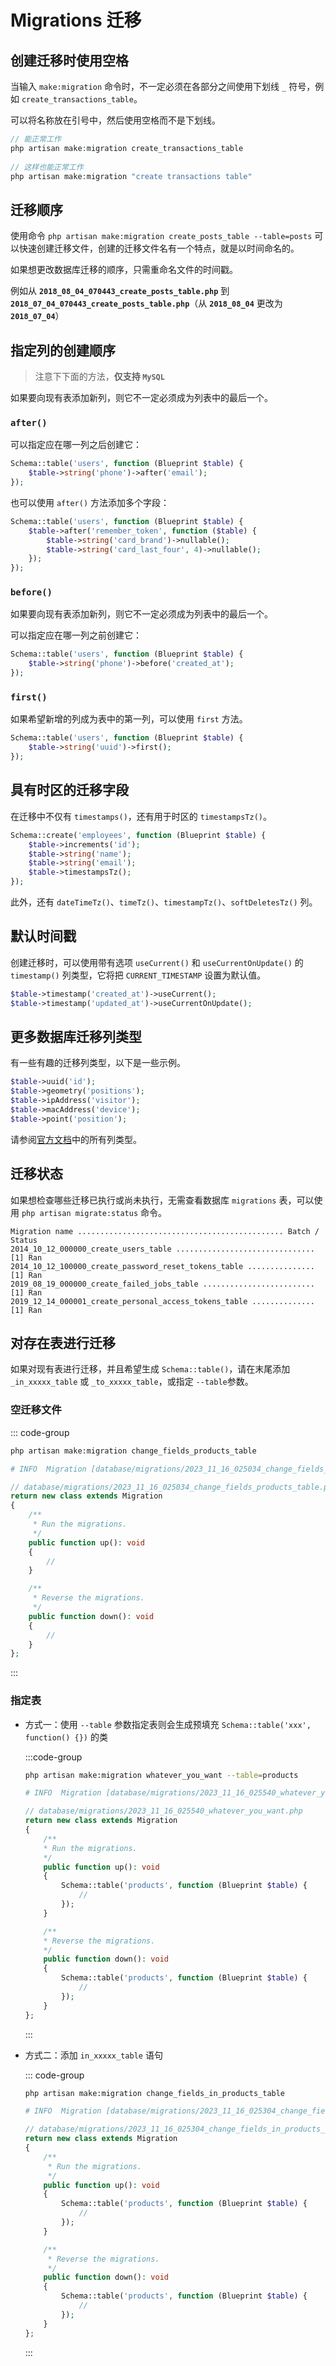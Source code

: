 # Migrations 迁移

## 创建迁移时使用空格

当输入 `make:migration` 命令时，不一定必须在各部分之间使用下划线 `_` 符号，例如 `create_transactions_table`。

可以将名称放在引号中，然后使用空格而不是下划线。

```php
// 能正常工作
php artisan make:migration create_transactions_table
 
// 这样也能正常工作
php artisan make:migration "create transactions table"
```


## 迁移顺序

使用命令 `php artisan make:migration create_posts_table --table=posts` 可以快速创建迁移文件，创建的迁移文件名有一个特点，就是以时间命名的。

如果想更改数据库迁移的顺序，只需重命名文件的时间戳。

例如从 **`2018_08_04_070443_create_posts_table.php`** 到 **`2018_07_04_070443_create_posts_table.php`**（从 **`2018_08_04`** 更改为 **`2018_07_04`**）


## 指定列的创建顺序

> 注意下下面的方法，**仅支持 `MySQL`**

如果要向现有表添加新列，则它不一定必须成为列表中的最后一个。

### `after()`

可以指定应在哪一列之后创建它：

```php
Schema::table('users', function (Blueprint $table) {
    $table->string('phone')->after('email');
});
```

也可以使用 `after()` 方法添加多个字段：

```php
Schema::table('users', function (Blueprint $table) {
    $table->after('remember_token', function ($table) {
        $table->string('card_brand')->nullable();
        $table->string('card_last_four', 4)->nullable();
    });
});
```


### `before()`

如果要向现有表添加新列，则它不一定必须成为列表中的最后一个。


可以指定应在哪一列之前创建它：

```php
Schema::table('users', function (Blueprint $table) {
    $table->string('phone')->before('created_at');
});
```

### `first()`

如果希望新增的列成为表中的第一列，可以使用 `first` 方法。

```php
Schema::table('users', function (Blueprint $table) {
    $table->string('uuid')->first();
});
```


## 具有时区的迁移字段

在迁移中不仅有 `timestamps()`，还有用于时区的 `timestampsTz()`。

```php
Schema::create('employees', function (Blueprint $table) {
    $table->increments('id');
    $table->string('name');
    $table->string('email');
    $table->timestampsTz();
});
```

此外，还有 `dateTimeTz()`、`timeTz()`、`timestampTz()`、`softDeletesTz()` 列。

## 默认时间戳

创建迁移时，可以使用带有选项 `useCurrent()` 和 `useCurrentOnUpdate()` 的 `timestamp()` 列类型，它将把 `CURRENT_TIMESTAMP` 设置为默认值。

```php
$table->timestamp('created_at')->useCurrent();
$table->timestamp('updated_at')->useCurrentOnUpdate();
```

## 更多数据库迁移列类型

有一些有趣的迁移列类型，以下是一些示例。

```php
$table->uuid('id');
$table->geometry('positions');
$table->ipAddress('visitor');
$table->macAddress('device');
$table->point('position');
```

请参阅[官方文档](https://laravel.com/docs/master/migrations#available-column-types)中的所有列类型。


## 迁移状态

如果想检查哪些迁移已执行或尚未执行，无需查看数据库 `migrations` 表，可以使用 `php artisan migrate:status` 命令。

```text
Migration name .............................................. Batch / Status
2014_10_12_000000_create_users_table ............................... [1] Ran
2014_10_12_100000_create_password_reset_tokens_table ............... [1] Ran
2019_08_19_000000_create_failed_jobs_table ......................... [1] Ran
2019_12_14_000001_create_personal_access_tokens_table .............. [1] Ran
```


## 对存在表进行迁移

如果对现有表进行迁移，并且希望生成 `Schema::table()`，请在末尾添加`_in_xxxxx_table` 或 `_to_xxxxx_table`，或指定 `--table`参数。

### 空迁移文件

::: code-group 
```bash [迁移命令]
php artisan make:migration change_fields_products_table

# INFO  Migration [database/migrations/2023_11_16_025034_change_fields_products_table.php] created successfully.
```

```php [命令生成的迁移文件]
// database/migrations/2023_11_16_025034_change_fields_products_table.php
return new class extends Migration
{
    /**
     * Run the migrations.
     */
    public function up(): void
    {
        //
    }

    /**
     * Reverse the migrations.
     */
    public function down(): void
    {
        //
    }
};
```
:::

### 指定表

- 方式一：使用 `--table` 参数指定表则会生成预填充 `Schema::table('xxx', function() {})` 的类

    :::code-group
    ```bash [迁移命令]
    php artisan make:migration whatever_you_want --table=products

    # INFO  Migration [database/migrations/2023_11_16_025540_whatever_you_want.php] created successfully.
    ```

    ```php [执行命令后生成的迁移文件]
    // database/migrations/2023_11_16_025540_whatever_you_want.php
    return new class extends Migration
    {
        /**
        * Run the migrations.
        */
        public function up(): void
        {
            Schema::table('products', function (Blueprint $table) {
                //
            });
        }

        /**
        * Reverse the migrations.
        */
        public function down(): void
        {
            Schema::table('products', function (Blueprint $table) {
                //
            });
        }
    };
    ```
    :::

- 方式二：添加 `in_xxxxx_table` 语句

    ::: code-group
    ```bash [迁移命令]
    php artisan make:migration change_fields_in_products_table

    # INFO  Migration [database/migrations/2023_11_16_025304_change_fields_in_products_table.php] created successfully.
    ```

    ```php [执行命令后生成的迁移文件]
    // database/migrations/2023_11_16_025304_change_fields_in_products_table.php
    return new class extends Migration
    {
        /**
         * Run the migrations.
         */
        public function up(): void
        {
            Schema::table('products', function (Blueprint $table) {
                //
            });
        }

        /**
         * Reverse the migrations.
         */
        public function down(): void
        {
            Schema::table('products', function (Blueprint $table) {
                //
            });
        }
    };
    ```
    :::